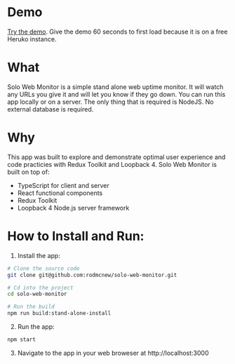 # Demo
[Try the demo](https://solo-web-monitor.herokuapp.com/demo/reset-data). Give the demo 60 seconds to first load because it is on a free Heruko instance.

# What

Solo Web Monitor is a simple stand alone web uptime monitor. It will watch any URLs you give it and will let you know if they go down. You can run this app locally or on a server. The only thing that is required is NodeJS. No external database is required.

# Why
This app was built to explore and demonstrate optimal user experience and code practicies with Redux Toolkit and Loopback 4. Solo Web Monitor is built on top of:
- TypeScript for client and server
- React functional components
- Redux Toolkit
- Loopback 4 Node.js server framework

# How to Install and Run:
1) Install the app:
```bash
# Clone the source code
git clone git@github.com:rodmcnew/solo-web-monitor.git

# Cd into the project
cd solo-web-monitor

# Run the build
npm run build:stand-alone-install
```

2) Run the app:
```bash
npm start
```
3) Navigate to the app in your web broweser at http://localhost:3000
